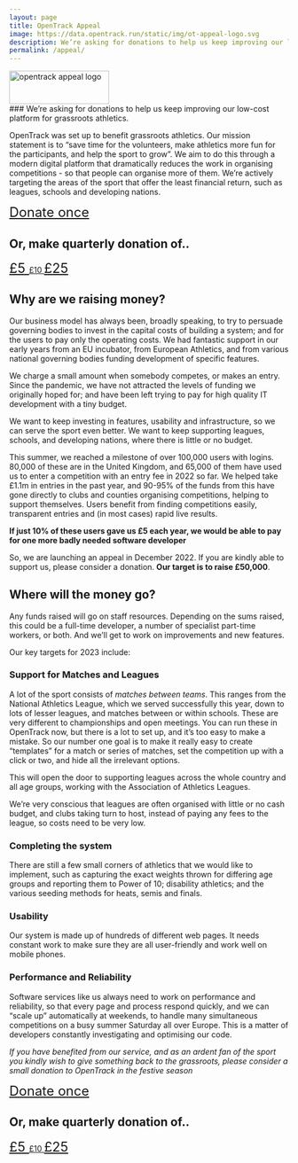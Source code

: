 ```yaml
---
layout: page
title: OpenTrack Appeal
image: https://data.opentrack.run/static/img/ot-appeal-logo.svg
description: We’re asking for donations to help us keep improving our low-cost platform for grassroots athletics
permalink: /appeal/
---
```

<link href="https://fonts.googleapis.com/icon?family=Material+Icons" rel="stylesheet">
<style>
    .btn {
        font-size: 1.5rem;
    }
    .once {
        /* padding: 0.25rem 1rem; */
        /* font-size: 0.675rem; */
    }
    .pq5 {
        /* padding: 0.75rem 1.3rem; */
        /* font-size: 0.875rem; */
    }
    .pq10 {
        /* padding: 1.25rem 1.6rem; */
        /* font-size: 1rem; */
    }
    .pq25 {
        /* padding: 1.75rem 2rem; */
        /* font-size: 1.2rem; */
    }
    .material-icons {
        font-size: 1.3rem !important;
    }
    .ot-appeal-logo-con {
        position: absolute;
        top: 120px;
        right: 150px;
        width: 180px;
        height: 60px;
    }
    .ot-appeal-logo {
        width: 180px;
        height: 60px;
    }
    @media (max-width: 1142px) {
        .ot-appeal-logo-con {
            display: none !important;
        }
    }
    
</style>

<div class="row mb-5 justify-content-center">
    <img class="ot-appeal-logo" width="100%" height="100%" src="https://data.opentrack.run/static/img/ot-appeal-logo.svg" alt="opentrack appeal logo">
</div>
### We’re asking for donations to help us keep improving our low-cost platform for grassroots athletics.



OpenTrack was set up to benefit grassroots athletics.  Our mission statement is to “save time for the volunteers, make athletics more fun for the participants, and help the sport to grow”. We aim to do this through a modern digital platform that dramatically reduces the work in organising competitions - so that people can organise more of them.   We’re actively targeting the areas of the sport that offer the least financial return, such as leagues, schools and developing nations.

<div class="donate-once-container row justify-content-center mt-5 mb-4">
    <a href="https://donate.stripe.com/eVaaIJeNS8OL7044gg" class="once btn btn-outline-primary">
        Donate once
        <!-- <span class="material-icons">favorite</span> -->
    </a>
</div>

<h2>Or, make quarterly donation of..</h2>
<div class="donate-pq-container row justify-content-around mb-5">
    <a href="https://donate.stripe.com/fZe8AB6hm7KH1FK7su" class="pq5 btn btn-outline-primary">
        £5
        <!-- <span class="material-icons">favorite</span> -->
    </a>
    <a class="heart-icon" href="https://donate.stripe.com/6oE5op2165Cz3NSbIL" class="pq10 btn btn-outline-primary">
        £10
        <!-- <span class="material-icons">favorite</span> -->
    </a>
    <a href="https://donate.stripe.com/aEUeYZ0X23urbgk3cg" class="pq25 btn btn-outline-primary">
        £25
        <!-- <span class="material-icons">favorite</span> -->
    </a>
</div>

## Why are we raising money?

Our business model has always been, broadly speaking, to try to persuade governing bodies to invest in the capital costs of building a system; and for the users to pay only the operating costs.  We had fantastic support in our early years from an EU incubator, from European Athletics, and from various national governing bodies funding development of specific features.  

We charge a small amount when somebody competes, or makes an entry. Since the pandemic, we have not attracted the levels of funding we originally hoped for; and have been left trying to pay for high quality IT development with a tiny budget.  

We want to keep investing in features, usability and infrastructure, so we can serve the sport even better.    We want to keep supporting leagues, schools, and developing nations, where there is little or no budget.

This summer, we reached a milestone of over 100,000 users with logins.  80,000 of these are in the United Kingdom, and 65,000 of them have used us to enter a competition with an entry fee in 2022 so far.  We helped take £1.1m in entries in the past year, and 90-95% of the funds from this have gone directly to clubs and counties organising competitions, helping to support themselves.   Users benefit from finding competitions easily, transparent entries and (in most cases) rapid live results.  

**If just 10% of these users gave us £5 each year, we would be able to pay for one more badly needed software developer**

So, we are launching an appeal in December 2022.  If you are kindly able to support us, please consider a donation. **Our target is to raise £50,000**.

## Where will the money go?

Any funds raised will go on staff resources.  Depending on the sums raised, this could be a full-time developer, a number of specialist part-time workers, or both.  And we’ll get to work on improvements and new features.

Our key targets for 2023 include:

### Support for Matches and Leagues

A lot of the sport consists of _matches between teams_. This ranges from the National Athletics League, which we served successfully this year, down to lots of lesser leagues, and matches between or within schools.   These are very different to championships and open meetings.
You can run these in OpenTrack now, but there is a lot to set up, and it’s too easy to make a mistake.  So our number one goal is to make it really easy to create “templates” for a match or series of matches, set the competition up with a click or two, and hide all the irrelevant options. 

This will open the door to supporting leagues across the whole country and all age groups, working with the Association of Athletics Leagues.

We’re very conscious that leagues are often organised with little or no cash budget, and clubs taking turn to host, instead of paying any fees to the league, so costs need to be very low.  

### Completing the system

There are still a few small corners of athletics that we would like to implement, such as capturing the exact weights thrown for differing age groups and reporting them to Power of 10; disability athletics; and the various seeding methods for heats, semis and finals.

### Usability

Our system is made up of hundreds of different web pages.  It needs constant work to make sure they are all user-friendly and work well on mobile phones.

### Performance and Reliability

Software services like us always need to work on performance and reliability, so that every page and process respond quickly, and we can “scale up” automatically at weekends, to handle many simultaneous competitions on a busy summer Saturday all over Europe. This is a matter of developers constantly investigating and optimising our code.

*If you have benefited from our service, and as an ardent fan of the sport you kindly wish to give something back to the grassroots, please consider a small donation to OpenTrack in the festive season*


<div class="donate-once-container row justify-content-center mt-5 mb-4">
    <a href="https://donate.stripe.com/eVaaIJeNS8OL7044gg" class="once btn btn-outline-primary">
        Donate once
        <!-- <span class="material-icons">favorite</span> -->
    </a>
</div>

<h2>Or, make quarterly donation of..</h2>
<div class="donate-pq-container row justify-content-around mb-5">
    <a href="https://donate.stripe.com/fZe8AB6hm7KH1FK7su" class="pq5 btn btn-outline-primary">
        £5
        <!-- <span class="material-icons">favorite</span> -->
    </a>
    <a class="heart-icon" href="https://donate.stripe.com/6oE5op2165Cz3NSbIL" class="pq10 btn btn-outline-primary">
        £10
        <!-- <span class="material-icons">favorite</span> -->
    </a>
    <a href="https://donate.stripe.com/aEUeYZ0X23urbgk3cg" class="pq25 btn btn-outline-primary">
        £25
        <!-- <span class="material-icons">favorite</span> -->
    </a>
</div>



